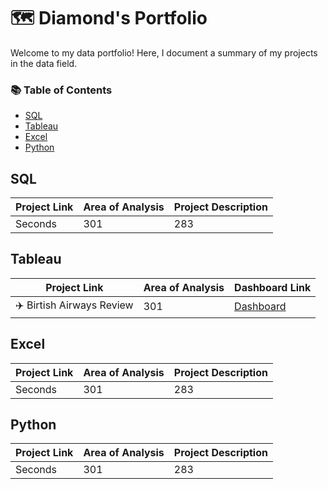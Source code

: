 # 🗺 Diamond's Portfolio

Welcome to my data portfolio! Here, I document a summary of my projects in the data field.

### 📚 Table of Contents
- [SQL](#sql)
- [Tableau](#tableau)
- [Excel](#excel)
- [Python](#python)

## SQL

| Project Link | Area of Analysis | Project Description |
| --- | --- | --- | 
| Seconds | 301 | 283 | 

## Tableau

| Project Link | Area of Analysis | Dashboard Link |
| --- | --- | --- | 
| ✈️  Birtish Airways Review | 301 | [Dashboard](https://public.tableau.com/app/profile/diamond.or/viz/BritishAirwayReview_17319146250840/Dashboard1/) | 

## Excel

| Project Link | Area of Analysis | Project Description |
| --- | --- | --- | 
| Seconds | 301 | 283 | 

## Python

| Project Link | Area of Analysis | Project Description |
| --- | --- | --- | 
| Seconds | 301 | 283 | 
